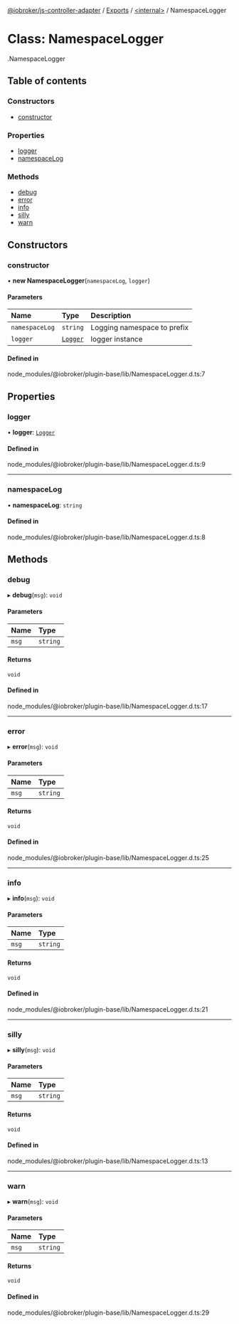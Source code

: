 [@iobroker/js-controller-adapter](../README.md) / [Exports](../modules.md) / [<internal\>](../modules/internal_.md) / NamespaceLogger

# Class: NamespaceLogger

[<internal>](../modules/internal_.md).NamespaceLogger

## Table of contents

### Constructors

- [constructor](internal_.NamespaceLogger.md#constructor)

### Properties

- [logger](internal_.NamespaceLogger.md#logger)
- [namespaceLog](internal_.NamespaceLogger.md#namespacelog)

### Methods

- [debug](internal_.NamespaceLogger.md#debug)
- [error](internal_.NamespaceLogger.md#error)
- [info](internal_.NamespaceLogger.md#info)
- [silly](internal_.NamespaceLogger.md#silly)
- [warn](internal_.NamespaceLogger.md#warn)

## Constructors

### constructor

• **new NamespaceLogger**(`namespaceLog`, `logger`)

#### Parameters

| Name | Type | Description |
| :------ | :------ | :------ |
| `namespaceLog` | `string` | Logging namespace to prefix |
| `logger` | [`Logger`](../interfaces/internal_.Logger-1.md) | logger instance |

#### Defined in

node_modules/@iobroker/plugin-base/lib/NamespaceLogger.d.ts:7

## Properties

### logger

• **logger**: [`Logger`](../interfaces/internal_.Logger-1.md)

#### Defined in

node_modules/@iobroker/plugin-base/lib/NamespaceLogger.d.ts:9

___

### namespaceLog

• **namespaceLog**: `string`

#### Defined in

node_modules/@iobroker/plugin-base/lib/NamespaceLogger.d.ts:8

## Methods

### debug

▸ **debug**(`msg`): `void`

#### Parameters

| Name | Type |
| :------ | :------ |
| `msg` | `string` |

#### Returns

`void`

#### Defined in

node_modules/@iobroker/plugin-base/lib/NamespaceLogger.d.ts:17

___

### error

▸ **error**(`msg`): `void`

#### Parameters

| Name | Type |
| :------ | :------ |
| `msg` | `string` |

#### Returns

`void`

#### Defined in

node_modules/@iobroker/plugin-base/lib/NamespaceLogger.d.ts:25

___

### info

▸ **info**(`msg`): `void`

#### Parameters

| Name | Type |
| :------ | :------ |
| `msg` | `string` |

#### Returns

`void`

#### Defined in

node_modules/@iobroker/plugin-base/lib/NamespaceLogger.d.ts:21

___

### silly

▸ **silly**(`msg`): `void`

#### Parameters

| Name | Type |
| :------ | :------ |
| `msg` | `string` |

#### Returns

`void`

#### Defined in

node_modules/@iobroker/plugin-base/lib/NamespaceLogger.d.ts:13

___

### warn

▸ **warn**(`msg`): `void`

#### Parameters

| Name | Type |
| :------ | :------ |
| `msg` | `string` |

#### Returns

`void`

#### Defined in

node_modules/@iobroker/plugin-base/lib/NamespaceLogger.d.ts:29
